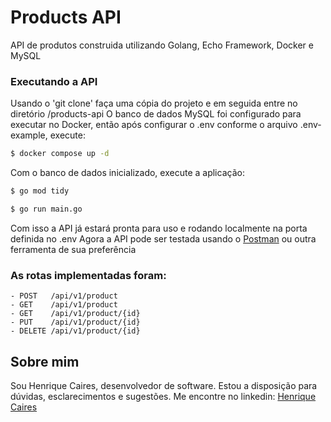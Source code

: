 # Products API

API de produtos construida utilizando Golang, Echo Framework, Docker e MySQL


### Executando a API

Usando o 'git clone' faça uma cópia do projeto e em seguida entre no diretório /products-api
O banco de dados MySQL foi configurado para executar no Docker, então após configurar o .env conforme o arquivo .env-example, execute:
```bash
$ docker compose up -d
```

Com o banco de dados inicializado, execute a aplicação:
```bash
$ go mod tidy
```
```bash
$ go run main.go
```
Com isso a API já estará pronta para uso e rodando localmente na porta definida no .env
Agora a API pode ser testada usando o [Postman](https://www.postman.com/) ou outra ferramenta de sua preferência
### As rotas implementadas foram:
```
- POST   /api/v1/product
- GET    /api/v1/product
- GET    /api/v1/product/{id}
- PUT    /api/v1/product/{id}
- DELETE /api/v1/product/{id}
```

## Sobre mim

Sou Henrique Caires, desenvolvedor de software. Estou a disposição para dúvidas, esclarecimentos e sugestões. Me encontre no linkedin: [Henrique Caires](https://www.linkedin.com/in/henrique-caires)
